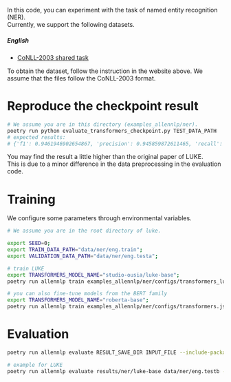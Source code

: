 
In this code, you can experiment with the task of named entity recognition (NER).  
Currently, we support the following datasets.


#####  English
* [CoNLL-2003 shared task](https://aclanthology.org/W03-0419/)

To obtain the dataset, follow the instruction in the website above.
We assume that the files follow the CoNLL-2003 format.

# Reproduce the checkpoint result
```bash
# We assume you are in this directory (examples_allennlp/ner). 
poetry run python evaluate_transformers_checkpoint.py TEST_DATA_PATH
# expected results:
# {'f1': 0.9461946902654867, 'precision': 0.945859872611465, 'recall': 0.9465297450424929}.
```

You may find the result a little higher than the original paper of LUKE.  
This is due to a minor difference in the data preprocessing in the evaluation code.

# Training
We configure some parameters through environmental variables.
```bash
# We assume you are in the root directory of luke. 

export SEED=0;
export TRAIN_DATA_PATH="data/ner/eng.train";
export VALIDATION_DATA_PATH="data/ner/eng.testa";

# train LUKE
export TRANSFORMERS_MODEL_NAME="studio-ousia/luke-base";
poetry run allennlp train examples_allennlp/ner/configs/transformers_luke.jsonnet -s results/ner/luke-base --include-package examples_allennlp -o '{"trainer": {"cuda_device": 0}}'

# you can also fine-tune models from the BERT family
export TRANSFORMERS_MODEL_NAME="roberta-base";
poetry run allennlp train examples_allennlp/ner/configs/transformers.jsonnet  -s results/ner/roberta-base --include-package examples_allennlp
```

# Evaluation
```bash
poetry run allennlp evaluate RESULT_SAVE_DIR INPUT_FILE --include-package examples_allennlp --output-file OUTPUT_FILE 

# example for LUKE
poetry run allennlp evaluate results/ner/luke-base data/ner/eng.testb --include-package examples_allennlp --output-file results/ner/luke-base/metrics_test.json --cuda 0
```